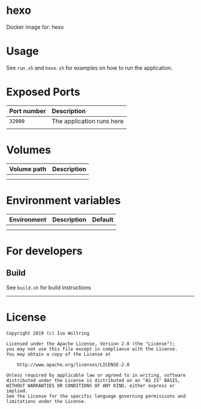 # hexo

Docker image for: hexo

# Usage

See `run.sh` and `hexo.sh` for examples on how to run the application.

# Exposed Ports

| Port number| Description                                                       |
| :----------| :-----------------------------------------------------------------|
| `32000`    | The application runs here                                         |
|            | |

# Volumes

| Volume path          | Description                                             |
| :--------------------| :-------------------------------------------------------|
| | |
| | |

# Environment variables

| Environment | Description                                        |  Default   |
| :-----------| :--------------------------------------------------|:-----------|
| | | |
| | | |

# For developers

## Build

See `build.sh` for build instructions

---
# License

    Copyright 2019 (c) Ivo Woltring

    Licensed under the Apache License, Version 2.0 (the "License");
    you may not use this file except in compliance with the License.
    You may obtain a copy of the License at

        http://www.apache.org/licenses/LICENSE-2.0

    Unless required by applicable law or agreed to in writing, software
    distributed under the License is distributed on an "AS IS" BASIS,
    WITHOUT WARRANTIES OR CONDITIONS OF ANY KIND, either express or implied.
    See the License for the specific language governing permissions and
    limitations under the License.

